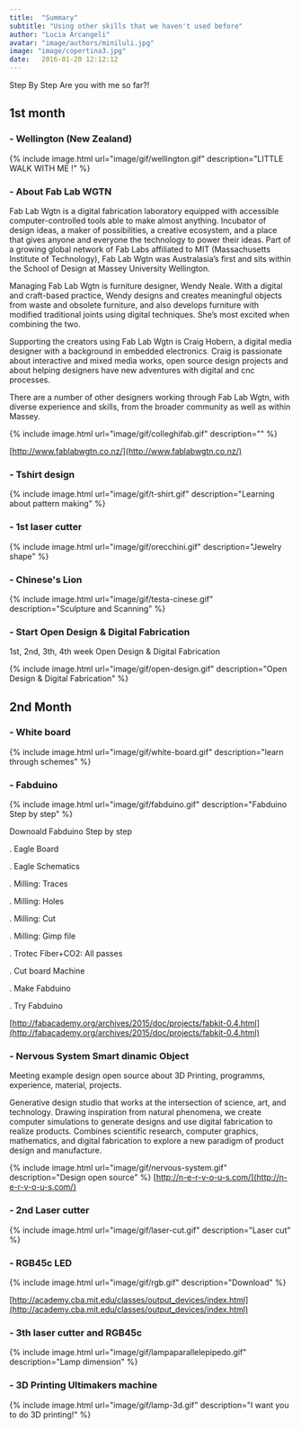 ```yaml
---
title:  "Summary"
subtitle: "Using other skills that we haven't used before"
author: "Lucia Arcangeli"
avatar: "image/authors/miniluli.jpg"
image: "image/copertina3.jpg"
date:   2016-01-20 12:12:12
---
```


Step By Step     Are you with me so far?!

## 1st month


### - Wellington (New Zealand) 

{% include image.html url="image/gif/wellington.gif" description="LITTLE WALK WITH ME !" %}

### - About Fab Lab WGTN 

Fab Lab Wgtn is a digital fabrication laboratory equipped with accessible computer-controlled tools able to make almost anything. 
Incubator of design ideas, a maker of possibilities, a creative ecosystem, and a place that gives anyone and everyone the technology to power their ideas.
Part of a growing global network of Fab Labs affiliated to MIT (Massachusetts Institute of Technology), Fab Lab Wgtn was Australasia’s first and sits within the School of Design at Massey University Wellington.

Managing Fab Lab Wgtn is furniture designer, Wendy Neale. With a digital and craft-based practice, Wendy designs and creates meaningful objects from waste and obsolete furniture, and also develops furniture with modified traditional joints using digital techniques. She’s most excited when combining the two.

Supporting the creators using Fab Lab Wgtn is Craig Hobern, a digital media designer with a background in embedded electronics. Craig is passionate about interactive and mixed media works, open source design projects and about helping designers have new adventures with digital and cnc processes.

There are a number of other designers working through Fab Lab Wgtn, with diverse experience and skills, from the broader community as well as within Massey.

{% include image.html url="image/gif/colleghifab.gif" description="" %}

[http://www.fablabwgtn.co.nz/](http://www.fablabwgtn.co.nz/)

### - Tshirt design 

{% include image.html url="image/gif/t-shirt.gif" description="Learning about pattern making" %}

### - 1st laser cutter 

{% include image.html url="image/gif/orecchini.gif" description="Jewelry shape" %}

### - Chinese's Lion

{% include image.html url="image/gif/testa-cinese.gif" description="Sculpture and Scanning" %}

### - Start  Open Design & Digital Fabrication

1st, 2nd, 3th, 4th week Open Design & Digital Fabrication

{% include image.html url="image/gif/open-design.gif" description="Open Design & Digital Fabrication" %}

## 2nd Month


### - White board

{% include image.html url="image/gif/white-board.gif" description="learn through schemes" %}


### - Fabduino

{% include image.html url="image/gif/fabduino.gif" description="Fabduino Step by step" %}

Downoald Fabduino Step by step

. Eagle Board

. Eagle Schematics

. Milling: Traces

. Milling: Holes

. Milling: Cut

. Milling: Gimp file

. Trotec Fiber+CO2: All passes

. Cut board Machine 

. Make Fabduino

. Try Fabduino

[http://fabacademy.org/archives/2015/doc/projects/fabkit-0.4.html](http://fabacademy.org/archives/2015/doc/projects/fabkit-0.4.html)

### - Nervous System Smart dinamic Object

Meeting example design open source about 3D Printing, programms, experience, material, projects.

Generative design studio that works at the intersection of science, art, and technology. Drawing inspiration from natural phenomena, we create computer simulations to generate designs and use digital fabrication to realize products.
Combines scientific research, computer graphics, mathematics, and digital fabrication to explore a new paradigm of product design and manufacture.

{% include image.html url="image/gif/nervous-system.gif" description="Design open source" %}
[http://n-e-r-v-o-u-s.com/](http://n-e-r-v-o-u-s.com/)

### - 2nd  Laser cutter

{% include image.html url="image/gif/laser-cut.gif" description="Laser cut" %}

### - RGB45c  LED 

{% include image.html url="image/gif/rgb.gif" description="Download" %}

[http://academy.cba.mit.edu/classes/output_devices/index.html](http://academy.cba.mit.edu/classes/output_devices/index.html)


### - 3th laser cutter and RGB45c 

{% include image.html url="image/gif/lampaparallelepipedo.gif" description="Lamp dimension" %}


### - 3D Printing Ultimakers machine     

{% include image.html url="image/gif/lamp-3d.gif" description="I want you to do 3D printing!" %}
    


